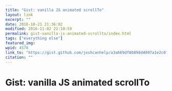 ```yaml
---
title: "Gist: vanilla JS animated scrollTo"
layout: link
excerpt: ""
date: 2016-10-21 21:36:02
modified: 2016-11-02 22:10:59
permalink: gist-vanilla-js-animated-scrollto/index.html
tags: ["everything else"]
featured_img: 
wpid: 4570
link_to: "https://gist.github.com/joshcanhelp/a3a669df80898d4097a1e2c01dea52c1"
citation: ""
---
```


# Gist: vanilla JS animated scrollTo

